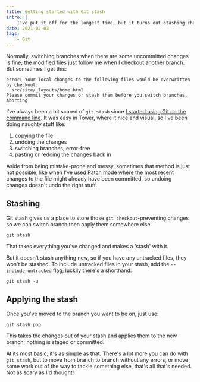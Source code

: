 ```yaml
---
title: Getting started with Git stash
intro: |
    I've put it off for the longest time, but it turns out stashing changes with Git on the command line is surprisingly easy to get the hang of.
date: 2021-02-03
tags:
    - Git
---
```


Normally, switching branches when there are some uncommitted changes is fine; the modified files just follow me when I checkout another branch. But sometimes I get this:

```git
error: Your local changes to the following files would be overwritten by checkout:
  src/site/_layouts/home.html
Please commit your changes or stash them before you switch branches.
Aborting
```

I've always been a bit scared of `git stash` since [I started using Git on the command line](/blog/getting-to-grips-with-git). It was easy in Tower, where it nice and visual, so I've been doing naughty stuff like:

1. copying the file
2. undoing the changes
3. switching branches, error-free
4. pasting or redoing the changes back in

Aside from being mistake-prone and messy, sometimes that method is just not possible, like when I've [used Patch mode](/blog/staging-different-parts-of-the-same-file-with-git) where the most recent changes to the file might already have been committed, so undoing changes doesn't undo the right stuff.


## Stashing

Git stash gives us a place to store those `git checkout`-preventing changes so we can switch branch then apply them somewhere else.

```git
git stash
```

That takes everything you've changed and makes a 'stash' with it.

But it doesn't stash anything new, so if you have any untracked files, they won't be stashed. To include untracked files in your stash, add the `--include-untracked` flag; luckily there's a shorthand:

```git
git stash -u
```


## Applying the stash

Once you've moved to the branch you want to be on, just use:

```git
git stash pop
```

This takes the changes out of your stash and applies them to the new branch; nothing is staged or committed.

At its most basic, it's as simple as that. There's a lot more you can do with `git stash`, but to move from branch to branch without any errors, or move some work out of the way to tackle something else, that's all that's needed. Not as scary as I'd thought!
